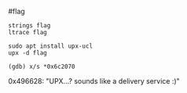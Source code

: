 #flag



```
strings flag
ltrace flag

sudo apt install upx-ucl
upx -d flag

(gdb) x/s *0x6c2070
```


0x496628:	"UPX...? sounds like a delivery service :)"
